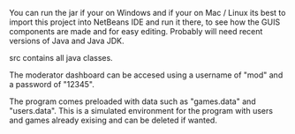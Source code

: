 You can run the jar if your on Windows and if your on Mac / Linux its best to import this project into NetBeans IDE and run it there, to see how the GUIS components are made and for easy editing. Probably will need recent versions of Java and Java JDK.

src contains all java classes.

The moderator dashboard can be accesed using a username of "mod" and a password of "12345".

The program comes preloaded with data such as "games.data" and "users.data". This is a simulated environment for the program with users and games already exising and can be deleted if wanted.